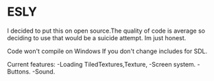 # ESLY
I decided to put this on open source.The quality of code is average so deciding to use that would be a suicide attempt.
Im just honest.

Code won't compile on Windows If you don't change includes for SDL.

Current features:
-Loading TiledTextures,Texture,
-Screen system.
-Buttons.
-Sound.